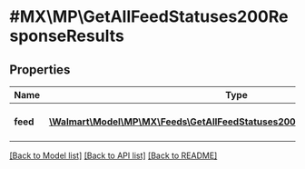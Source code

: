 # #MX\MP\GetAllFeedStatuses200ResponseResults

## Properties

Name | Type | Description | Notes
------------ | ------------- | ------------- | -------------
**feed** | [**\Walmart\Model\MP\MX\Feeds\GetAllFeedStatuses200ResponseResultsFeedInner[]**](GetAllFeedStatuses200ResponseResultsFeedInner.md) | The feed status results | [optional]


[[Back to Model list]](../) [[Back to API list]](../../Api/MX/MP) [[Back to README]](../../README.md)
